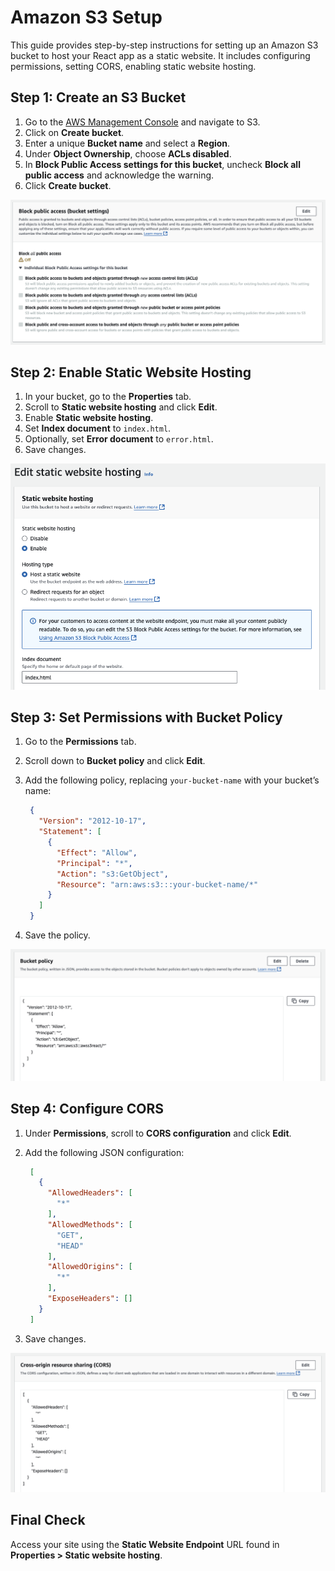 # Amazon S3 Setup

This guide provides step-by-step instructions for setting up an Amazon S3 bucket to host your React app as a static website. It includes configuring permissions, setting CORS, enabling static website hosting.

## Step 1: Create an S3 Bucket

1. Go to the [AWS Management Console](https://aws.amazon.com/console) and navigate to S3.
2. Click on **Create bucket**.
3. Enter a unique **Bucket name** and select a **Region**.
4. Under **Object Ownership**, choose **ACLs disabled**.
5. In **Block Public Access settings for this bucket**, uncheck **Block all public access** and acknowledge the warning.
6. Click **Create bucket**.

![Access](./images/access.png)

## Step 2: Enable Static Website Hosting

1. In your bucket, go to the **Properties** tab.
2. Scroll to **Static website hosting** and click **Edit**.
3. Enable **Static website hosting**.
4. Set **Index document** to `index.html`.
5. Optionally, set **Error document** to `error.html`.
6. Save changes.

![Host](./images/host.png)

## Step 3: Set Permissions with Bucket Policy

1. Go to the **Permissions** tab.
2. Scroll down to **Bucket policy** and click **Edit**.
3. Add the following policy, replacing `your-bucket-name` with your bucket’s name:

   ```json
    {
      "Version": "2012-10-17",
      "Statement": [
        {
          "Effect": "Allow",
          "Principal": "*",
          "Action": "s3:GetObject",
          "Resource": "arn:aws:s3:::your-bucket-name/*"
        }
      ]
    }
   ```

4. Save the policy.

![Policy](./images/policy.png)

## Step 4: Configure CORS

1. Under **Permissions**, scroll to **CORS configuration** and click **Edit**.
2. Add the following JSON configuration:

   ```json
    [
      {
        "AllowedHeaders": [
          "*"
        ],
        "AllowedMethods": [
          "GET",
          "HEAD"
        ],
        "AllowedOrigins": [
          "*"
        ],
        "ExposeHeaders": []
      }
    ]
   ```

3. Save changes.

![Cors](./images/cors.png)

## Final Check

Access your site using the **Static Website Endpoint** URL found in **Properties > Static website hosting**.

